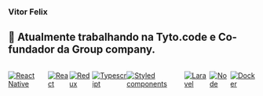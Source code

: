 
### Vitor Felix
## 🔭 Atualmente trabalhando na Tyto.code e Co-fundador da Group company.

<span style="display: flex">
  
[![React Native](https://img.shields.io/badge/reactnative-%2320232a.svg?style=for-the-badge&logo=react&logoColor=%2361DAFB)](https://choosealicense.com/licenses/mit/)


[![React](https://img.shields.io/badge/react-%2320232a.svg?style=for-the-badge&logo=react&logoColor=%2361DAFB)](https://choosealicense.com/licenses/mit/)

[![Redux](https://img.shields.io/badge/redux-%2320232a.svg?style=for-the-badge&logo=redux&logoColor=%7248B6)](https://choosealicense.com/licenses/mit/)

[![Typescript](https://img.shields.io/badge/typescript-%2320232a.svg?style=for-the-badge&logo=typescript&logoColor=%7248B6)](https://choosealicense.com/licenses/mit/)


[![Styled components](https://img.shields.io/badge/styledcomponents-%2320232a.svg?style=for-the-badge&logo=styledcomponents&logoColor=%7248B6)](https://choosealicense.com/licenses/mit/)


[![Laravel](https://img.shields.io/badge/Laravel-%2320232a.svg?style=for-the-badge&logo=laravel&logoColor=%7248B6)](https://choosealicense.com/licenses/mit/)

[![Node](https://img.shields.io/badge/Node-%2320232a.svg?style=for-the-badge&logo=javascript&logoColor=%7248B6)](https://choosealicense.com/licenses/mit/)

[![Docker](https://img.shields.io/badge/Docker-%2320232a.svg?style=for-the-badge&logo=docker&logoColor=%7248B6)](https://choosealicense.com/licenses/mit/)

</span>
